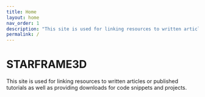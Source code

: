 ```yaml
---
title: Home
layout: home
nav_order: 1
description: "This site is used for linking resources to written articles or published tutorials as well as providing downloads for code snippets and projects."
permalink: /
---
```




# STARFRAME3D

This site is used for linking resources to written articles or published tutorials as well as providing downloads for code snippets and projects.



[Just the Docs]: https://just-the-docs.github.io/just-the-docs/
[GitHub Pages]: https://docs.github.com/en/pages
[README]: https://github.com/just-the-docs/just-the-docs-template/blob/main/README.md
[Jekyll]: https://jekyllrb.com
[GitHub Pages / Actions workflow]: https://github.blog/changelog/2022-07-27-github-pages-custom-github-actions-workflows-beta/
[use this template]: https://github.com/just-the-docs/just-the-docs-template/generate
